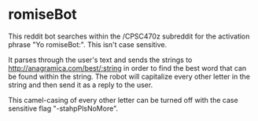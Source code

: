 # romiseBot

This reddit bot searches within the /CPSC470z subreddit for the activation phrase "Yo romiseBot:". This isn't case sensitive. 

It parses through the user's text and sends the strings to http://anagramica.com/best/:string in order to find the best word that can be found within the string. The robot will capitalize every other letter in the string and then send it as a reply to the user. 

This camel-casing of every other letter can be turned off with the case sensitive flag "-stahpPlsNoMore".

